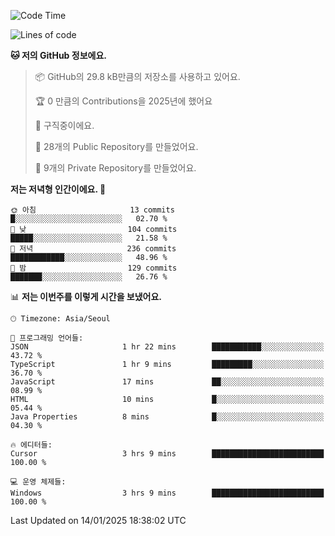   <!--START_SECTION:waka-->
![Code Time](http://img.shields.io/badge/Code%20Time-973%20hrs%2042%20mins-blue)

![Lines of code](https://img.shields.io/badge/%EC%A0%80%EB%8A%94%20%EC%97%AC%ED%83%9C%EA%B9%8C%EC%A7%80%20-758.3%20thousand%20%EC%A4%84%EC%9D%98%20%EC%BD%94%EB%93%9C%EB%A5%BC%20%EC%9E%91%EC%84%B1%ED%96%88%EC%96%B4%EC%9A%94.-blue)

**🐱 저의 GitHub 정보에요.** 

> 📦 GitHub의 29.8 kB만큼의 저장소를 사용하고 있어요. 
 > 
> 🏆 0 만큼의 Contributions을 2025년에 했어요
 > 
> 💼 구직중이에요.
 > 
> 📜 28개의 Public Repository를 만들었어요. 
 > 
> 🔑 9개의 Private Repository를 만들었어요. 
 > 
**저는 저녁형 인간이에요. 🦉** 

```text
🌞 아침                     13 commits          █░░░░░░░░░░░░░░░░░░░░░░░░   02.70 % 
🌆 낮　                     104 commits         █████░░░░░░░░░░░░░░░░░░░░   21.58 % 
🌃 저녁                     236 commits         ████████████░░░░░░░░░░░░░   48.96 % 
🌙 밤　                     129 commits         ███████░░░░░░░░░░░░░░░░░░   26.76 % 
```


📊 **저는 이번주를 이렇게 시간을 보냈어요.** 

```text
🕑︎ Timezone: Asia/Seoul

💬 프로그래밍 언어들: 
JSON                     1 hr 22 mins        ███████████░░░░░░░░░░░░░░   43.72 % 
TypeScript               1 hr 9 mins         █████████░░░░░░░░░░░░░░░░   36.70 % 
JavaScript               17 mins             ██░░░░░░░░░░░░░░░░░░░░░░░   08.99 % 
HTML                     10 mins             █░░░░░░░░░░░░░░░░░░░░░░░░   05.44 % 
Java Properties          8 mins              █░░░░░░░░░░░░░░░░░░░░░░░░   04.30 % 

🔥 에디터들: 
Cursor                   3 hrs 9 mins        █████████████████████████   100.00 % 

💻 운영 체제들: 
Windows                  3 hrs 9 mins        █████████████████████████   100.00 % 
```


 Last Updated on 14/01/2025 18:38:02 UTC
<!--END_SECTION:waka-->
